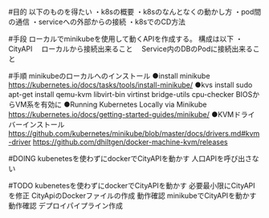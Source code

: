 #目的
以下のものを得たい
・k8sの概要
・k8sのなんとなくの動かし方
・pod間の通信
・serviceへの外部からの接続
・k8sでのCD方法

#手段
ローカルでminikubeを使用して動くAPIを作成する。
構成は以下
・CityAPI
　ローカルから接続出来ること
　Service内のDBのPodに接続出来ること

#手順
minikubeのローカルへのインストール
	●install minikube
	https://kubernetes.io/docs/tasks/tools/install-minikube/
	●kvs install
	sudo apt-get install qemu-kvm libvirt-bin virtinst bridge-utils cpu-checker
	BIOSからVM系を有効に
	●Running Kubernetes Locally via Minikube
	https://kubernetes.io/docs/getting-started-guides/minikube/
	●KVMドライバーインストール
	https://github.com/kubernetes/minikube/blob/master/docs/drivers.md#kvm-driver
	https://github.com/dhiltgen/docker-machine-kvm/releases


#DOING
kubenetesを使わずにdockerでCityAPIを動かす
	人口APIを呼び出さない


#TODO
kubenetesを使わずにdockerでCityAPIを動かす
	必要最小限にCityAPIを修正
	CityApiのDockerファイルの作成
	動作確認
minikubeでCityAPIを動かす
	動作確認
デプロイパイプライン作成
